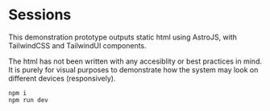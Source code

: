 # Sessions

This demonstration prototype outputs static html using AstroJS, with TailwindCSS and TailwindUI components.

The html has not been written with any accesiblity or best practices in mind. It is purely for visual purposes to demonstrate how the system may look on different devices (responsively).

```
npm i
npm run dev
```
